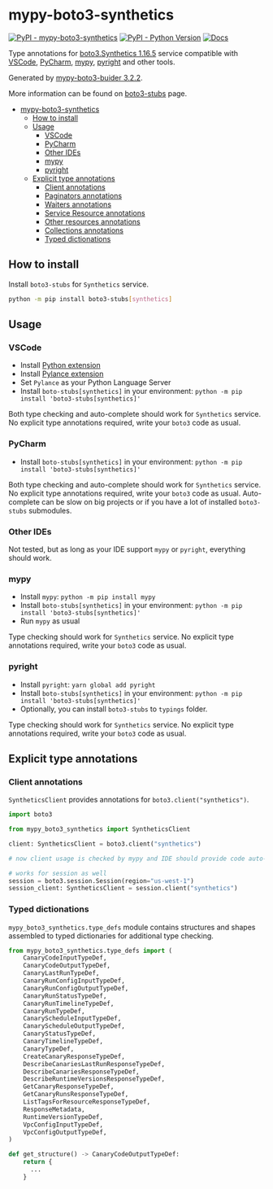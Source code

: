 # mypy-boto3-synthetics

[![PyPI - mypy-boto3-synthetics](https://img.shields.io/pypi/v/mypy-boto3-synthetics.svg?color=blue)](https://pypi.org/project/mypy-boto3-synthetics)
[![PyPI - Python Version](https://img.shields.io/pypi/pyversions/mypy-boto3-synthetics.svg?color=blue)](https://pypi.org/project/mypy-boto3-synthetics)
[![Docs](https://img.shields.io/readthedocs/mypy-boto3-builder.svg?color=blue)](https://mypy-boto3-builder.readthedocs.io/)

Type annotations for
[boto3.Synthetics 1.16.5](https://boto3.amazonaws.com/v1/documentation/api/1.16.5/reference/services/synthetics.html#Synthetics) service
compatible with
[VSCode](https://code.visualstudio.com/),
[PyCharm](https://www.jetbrains.com/pycharm/),
[mypy](https://github.com/python/mypy),
[pyright](https://github.com/microsoft/pyright)
and other tools.

Generated by [mypy-boto3-buider 3.2.2](https://github.com/vemel/mypy_boto3_builder).

More information can be found on [boto3-stubs](https://pypi.org/project/boto3-stubs/) page.

- [mypy-boto3-synthetics](#mypy-boto3-synthetics)
  - [How to install](#how-to-install)
  - [Usage](#usage)
    - [VSCode](#vscode)
    - [PyCharm](#pycharm)
    - [Other IDEs](#other-ides)
    - [mypy](#mypy)
    - [pyright](#pyright)
  - [Explicit type annotations](#explicit-type-annotations)
    - [Client annotations](#client-annotations)
    - [Paginators annotations](#paginators-annotations)
    - [Waiters annotations](#waiters-annotations)
    - [Service Resource annotations](#service-resource-annotations)
    - [Other resources annotations](#other-resources-annotations)
    - [Collections annotations](#collections-annotations)
    - [Typed dictionations](#typed-dictionations)

## How to install

Install `boto3-stubs` for `Synthetics` service.

```bash
python -m pip install boto3-stubs[synthetics]
```

## Usage

### VSCode

- Install [Python extension](https://marketplace.visualstudio.com/items?itemName=ms-python.python)
- Install [Pylance extension](https://marketplace.visualstudio.com/items?itemName=ms-python.vscode-pylance)
- Set `Pylance` as your Python Language Server
- Install `boto-stubs[synthetics]` in your environment: `python -m pip install 'boto3-stubs[synthetics]'`

Both type checking and auto-complete should work for `Synthetics` service.
No explicit type annotations required, write your `boto3` code as usual.

### PyCharm

- Install `boto-stubs[synthetics]` in your environment: `python -m pip install 'boto3-stubs[synthetics]'`

Both type checking and auto-complete should work for `Synthetics` service.
No explicit type annotations required, write your `boto3` code as usual.
Auto-complete can be slow on big projects or if you have a lot of installed `boto3-stubs` submodules.

### Other IDEs

Not tested, but as long as your IDE support `mypy` or `pyright`, everything should work.

### mypy

- Install `mypy`: `python -m pip install mypy`
- Install `boto-stubs[synthetics]` in your environment: `python -m pip install 'boto3-stubs[synthetics]'`
- Run `mypy` as usual

Type checking should work for `Synthetics` service.
No explicit type annotations required, write your `boto3` code as usual.

### pyright

- Install `pyright`: `yarn global add pyright`
- Install `boto-stubs[synthetics]` in your environment: `python -m pip install 'boto3-stubs[synthetics]'`
- Optionally, you can install `boto3-stubs` to `typings` folder.

Type checking should work for `Synthetics` service.
No explicit type annotations required, write your `boto3` code as usual.

## Explicit type annotations

### Client annotations

`SyntheticsClient` provides annotations for `boto3.client("synthetics")`.

```python
import boto3

from mypy_boto3_synthetics import SyntheticsClient

client: SyntheticsClient = boto3.client("synthetics")

# now client usage is checked by mypy and IDE should provide code auto-complete

# works for session as well
session = boto3.session.Session(region="us-west-1")
session_client: SyntheticsClient = session.client("synthetics")
```








### Typed dictionations

`mypy_boto3_synthetics.type_defs` module contains structures and shapes assembled
to typed dictionaries for additional type checking.

```python
from mypy_boto3_synthetics.type_defs import (
    CanaryCodeInputTypeDef,
    CanaryCodeOutputTypeDef,
    CanaryLastRunTypeDef,
    CanaryRunConfigInputTypeDef,
    CanaryRunConfigOutputTypeDef,
    CanaryRunStatusTypeDef,
    CanaryRunTimelineTypeDef,
    CanaryRunTypeDef,
    CanaryScheduleInputTypeDef,
    CanaryScheduleOutputTypeDef,
    CanaryStatusTypeDef,
    CanaryTimelineTypeDef,
    CanaryTypeDef,
    CreateCanaryResponseTypeDef,
    DescribeCanariesLastRunResponseTypeDef,
    DescribeCanariesResponseTypeDef,
    DescribeRuntimeVersionsResponseTypeDef,
    GetCanaryResponseTypeDef,
    GetCanaryRunsResponseTypeDef,
    ListTagsForResourceResponseTypeDef,
    ResponseMetadata,
    RuntimeVersionTypeDef,
    VpcConfigInputTypeDef,
    VpcConfigOutputTypeDef,
)

def get_structure() -> CanaryCodeOutputTypeDef:
    return {
      ...
    }
```
